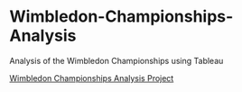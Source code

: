 # Wimbledon-Championships-Analysis
Analysis of the Wimbledon Championships using Tableau

[Wimbledon Championships Analysis Project](https://public.tableau.com/app/profile/jackson.wang8650/viz/WimbledonChampionshipsAnalysisProject/GeographicMap)
